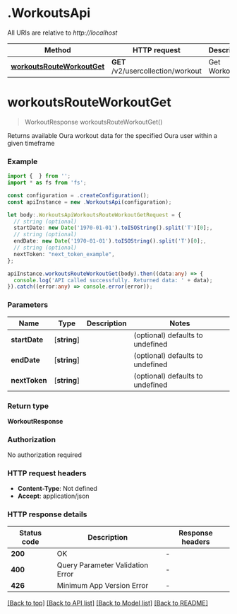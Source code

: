 # .WorkoutsApi

All URIs are relative to *http://localhost*

Method | HTTP request | Description
------------- | ------------- | -------------
[**workoutsRouteWorkoutGet**](WorkoutsApi.md#workoutsRouteWorkoutGet) | **GET** /v2/usercollection/workout | Get Workouts


# **workoutsRouteWorkoutGet**
> WorkoutResponse workoutsRouteWorkoutGet()

Returns available Oura workout data for the specified Oura user within a given timeframe

### Example


```typescript
import {  } from '';
import * as fs from 'fs';

const configuration = .createConfiguration();
const apiInstance = new .WorkoutsApi(configuration);

let body:.WorkoutsApiWorkoutsRouteWorkoutGetRequest = {
  // string (optional)
  startDate: new Date('1970-01-01').toISOString().split('T')[0];,
  // string (optional)
  endDate: new Date('1970-01-01').toISOString().split('T')[0];,
  // string (optional)
  nextToken: "next_token_example",
};

apiInstance.workoutsRouteWorkoutGet(body).then((data:any) => {
  console.log('API called successfully. Returned data: ' + data);
}).catch((error:any) => console.error(error));
```


### Parameters

Name | Type | Description  | Notes
------------- | ------------- | ------------- | -------------
 **startDate** | [**string**] |  | (optional) defaults to undefined
 **endDate** | [**string**] |  | (optional) defaults to undefined
 **nextToken** | [**string**] |  | (optional) defaults to undefined


### Return type

**WorkoutResponse**

### Authorization

No authorization required

### HTTP request headers

 - **Content-Type**: Not defined
 - **Accept**: application/json


### HTTP response details
| Status code | Description | Response headers |
|-------------|-------------|------------------|
**200** | OK |  -  |
**400** | Query Parameter Validation Error |  -  |
**426** | Minimum App Version Error |  -  |

[[Back to top]](#) [[Back to API list]](README.md#documentation-for-api-endpoints) [[Back to Model list]](README.md#documentation-for-models) [[Back to README]](README.md)


